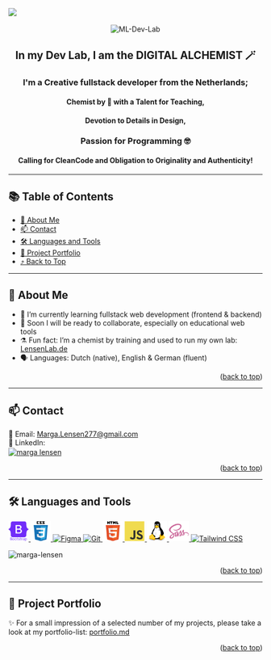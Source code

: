 <a name="readme-top"></a>

![](https://komarev.com/ghpvc/?username=marga-lensen&color=fbbf24)

<p align="center">
  <img src="https://github.com/user-attachments/assets/bd6e8422-c778-4577-8455-6cb770b4583b" alt="ML-Dev-Lab" width="300"/>
</p>

<h2 align="center">In my Dev Lab, I am the DIGITAL ALCHEMIST 🪄</h2>
<h3 align="center">I'm a Creative fullstack developer from the Netherlands;</h3>
<h4 align="center">Chemist by 💜 with a Talent for Teaching,</h4>
<h4 align="center">Devotion to Details in Design,</h4>
<h3 align="center">Passion for Programming 🤓</h3>
<h4 align="center">Calling for CleanCode and Obligation to Originality and Authenticity!</h4>

---

## 📚 Table of Contents

- [🌟 About Me](#about-me)
- [📫 Contact](#contact)
- [🛠️ Languages and Tools](#languages-and-tools)
- [📂 Project Portfolio](#project-portfolio)
- [⤴️ Back to Top](#readme-top)

---

## 🌟 About Me

- 🌱 I’m currently learning fullstack web development (frontend & backend)
- 👯 Soon I will be ready to collaborate, especially on educational web tools
- ⚗️ Fun fact: I’m a chemist by training and used to run my own lab: [LensenLab.de](https://LensenLab.de)
- 🗣️ Languages: Dutch (native), English & German (fluent)

<p align="right">(<a href="#readme-top">back to top</a>)</p>

---

## 📫 Contact

📧 Email: Marga.Lensen277@gmail.com  
💼 LinkedIn:  
<a href="https://linkedin.com/in/marga-lensen" target="_blank">
  <img align="center" src="https://raw.githubusercontent.com/rahuldkjain/github-profile-readme-generator/master/src/images/icons/Social/linked-in-alt.svg" alt="marga lensen" height="30" width="40" />
</a>

<p align="right">(<a href="#readme-top">back to top</a>)</p>

---

## 🛠️ Languages and Tools

<p align="left">
  <a href="https://getbootstrap.com" target="_blank" rel="noreferrer">
    <img src="https://raw.githubusercontent.com/devicons/devicon/master/icons/bootstrap/bootstrap-plain-wordmark.svg" alt="Bootstrap" width="40" height="40"/>
  </a>
  <a href="https://www.w3schools.com/css/" target="_blank" rel="noreferrer">
    <img src="https://raw.githubusercontent.com/devicons/devicon/master/icons/css3/css3-original-wordmark.svg" alt="CSS3" width="40" height="40"/>
  </a>
  <a href="https://www.figma.com/" target="_blank" rel="noreferrer">
    <img src="https://www.vectorlogo.zone/logos/figma/figma-icon.svg" alt="Figma" width="40" height="40"/>
  </a>
  <a href="https://git-scm.com/" target="_blank" rel="noreferrer">
    <img src="https://www.vectorlogo.zone/logos/git-scm/git-scm-icon.svg" alt="Git" width="40" height="40"/>
  </a>
  <a href="https://www.w3.org/html/" target="_blank" rel="noreferrer">
    <img src="https://raw.githubusercontent.com/devicons/devicon/master/icons/html5/html5-original-wordmark.svg" alt="HTML5" width="40" height="40"/>
  </a>
  <a href="https://developer.mozilla.org/en-US/docs/Web/JavaScript" target="_blank" rel="noreferrer">
    <img src="https://raw.githubusercontent.com/devicons/devicon/master/icons/javascript/javascript-original.svg" alt="JavaScript" width="40" height="40"/>
  </a>
  <a href="https://www.linux.org/" target="_blank" rel="noreferrer">
    <img src="https://raw.githubusercontent.com/devicons/devicon/master/icons/linux/linux-original.svg" alt="Linux" width="40" height="40"/>
  </a>
  <a href="https://sass-lang.com" target="_blank" rel="noreferrer">
    <img src="https://raw.githubusercontent.com/devicons/devicon/master/icons/sass/sass-original.svg" alt="Sass" width="40" height="40"/>
  </a>
  <a href="https://tailwindcss.com/" target="_blank" rel="noreferrer">
    <img src="https://www.vectorlogo.zone/logos/tailwindcss/tailwindcss-icon.svg" alt="Tailwind CSS" width="40" height="40"/>
  </a>
</p>

<p><img align="center" src="https://github-readme-stats.vercel.app/api/top-langs?username=marga-lensen&show_icons=true&locale=en&layout=compact" alt="marga-lensen" /></p>

<p align="right">(<a href="#readme-top">back to top</a>)</p>

---

## 📂 Project Portfolio

✨ For a small impression of a selected number of my projects, please take a look at my portfolio-list: [portfolio.md](./portfolio.md)
<!--✨ View the full portfolio here: [portfolio.md](./portfolio.md)-->

<p align="right">(<a href="#readme-top">back to top</a>)</p>
